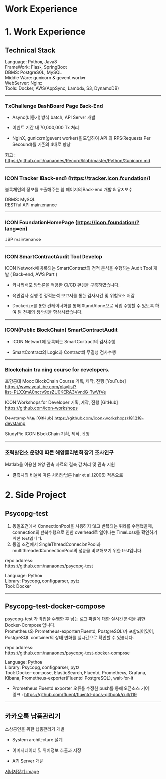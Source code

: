 
# Work Experience
# 1. Work Experience
## Technical Stack
Language: Python, Java8  
FrameWork: Flask, SpringBoot  
DBMS: PostgreSQL, MySQL   
Middle Ware: gunicorn & gevent worker  
WebServer: Nginx  
Tools: Docker, AWS(AppSync, Lambda, S3, DynamoDB)  

---

### TxChallenge DashBoard Page Back-End

- Async(비동기) 방식 batch, API Server 개발
  
- 이벤트 기간 내 70,000,000 Tx 처리

- NginX, gunicorn(gevent worker)을 도입하여 API 의 RPS(Requests Per Secound)를 기존의 4배로 향상

  
회고 : https://github.com/nanaones/Record/blob/master/Python/Gunicorn.md

---

### ICON Tracker (Back-end) (https://tracker.icon.foundation/)

블록체인의 정보를 표출해주는 웹 페이지의 Back-end 개발 & 유지보수   

DBMS: MySQL  
RESTful API maintenance

---

### ICON FoundationHomePage (https://icon.foundation/?lang=en)

JSP maintenance  

---

### ICON SmartContractAudit Tool Develop  
ICON Network에 등록되는 SmartContract의 정적 분석을 수행하는 Audit Tool 개발 ( Back-end, AWS Part )

- 카나리배포 방법론을 적용한  Ci/CD 환경을 구축하였습니다. 

- 육안검사 실행 전 정적분석 보고서를 통한 검사시간 및 위험요소 저감

- Dockerize를 통한 컨테이너화를 통해 StandAlone으로 작업 수행할 수 있도록 하여 팀 전체의 생산성을 향상시켰습니다.

---

### ICON(Public BlockChain) SmartContractAudit

- ICON Network에 등록되는 SmartContract의 검사수행  

- SmartContract의 Logic과 Contract의 무결성 검사수행

---

### Blockchain training course for developers.
포항공대 Mooc BlockChain Course 기획, 제작, 진행
[YouTube] https://www.youtube.com/playlist?list=PLXXmA0nccv9osZU0KERA3VvndG-TwVfVe

ICON Workshops for Developer  기획, 제작, 진행
[GitHub] https://github.com/icon-workshops

Devstamp 발표
[GitHub] https://github.com/icon-workshops/181218-devstamp

StudyPie ICON BlockChain  기획, 제작, 진행

---

### 조력발전소 운영에 따른 해양물리변화 장기 조사연구
Matlab을 이용한 해양 관측 자료의 결측 값 처리 및 관측 지원  

- 결측치의 비율에 따른 처리방법론 hair et al.(2006) 적용으로 


# 2. Side Project


## Psycopg-test 

1. 동일조건에서 ConnectionPool을 사용하지 않고 반복되는 쿼리를 수행했을때, connection의 반복수행으로 인한 overhead로 일어나는 TimeLoss를 확인하기 위한 test입니다.  
2. 동일 조건에서 SingleThreadConnecionPool과 multithreadedConnectionPool의 성능을 비교해보기 위한 test입니다.


repo address:  
https://github.com/nanaones/psycopg-test  

Language: Python  
Library: Psycopg,  configparser, pytz  
Tool: Docker

---

## Psycopg-test-docker-compose  

psycopg-test 가 작업을 수행한 후 남는 로그 파일에 대한 실시간 분석을 위한 Docker-Compose 입니다.   
Prometheus와 Prometheus-exporter(Fluentd, PostgreSQL)가 포함되어있어,  PostgreSQL container의 상태 변화를 실시간으로 확인할 수 있습니다. 

repo address:  
https://github.com/nanaones/psycopg-test-docker-compose 

Language: Python  
Library: Psycopg, configparser, pytz  
Tool: Docker-compose, ElasticSearch, Fluentd, Prometheus, Grafana, Kibana, Prometheus-exporter(Fluentd, PostgreSQL), wait-for-it

- Prometheus Fluentd exporter 오류를 수정한 push를 통해 오픈소스 기여  
    링크 : https://github.com/fluent/fluentd-docs-gitbook/pull/119  
    
---

## 카카오톡 납품관리기 

소상공인을 위한 납품관리기 개발

- System architecture 설계

- 이미지데이터 및 위치정보 추출과 저장

- API Server 개발  

[서버저장기 image](https://github.com/nanare/resume/blob/master/img/%EC%84%9C%EB%B2%84%EC%A0%80%EC%9E%A5%EA%B8%B0_%EC%88%98%EC%A0%95.jpg)
